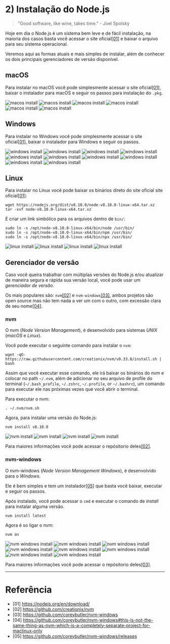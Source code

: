 # 2) Instalação do Node.js

> "Good software, like wine, takes time." - Joel Spolsky

Hoje em dia o Node.js é um sistema bem leve e de fácil instalação, na maioria dos casos basta você acessar o site oficial[[01]](https://nodejs.org/en/download/) e baixar o arquivo para seu sistema operacional.

Veremos aqui as formas atuais e mais simples de instalar, além de conhecer os dois principais gerenciadores de versão disponível.

<a id="macos"></a>
## macOS

Para instalar no macOS você pode simplesmente acessar o site oficial[[01]](https://nodejs.org/en/download/), baixar o instalador para macOS e seguir os passos para instalação do `.pkg`.

![macos install](../images/mac-install-1.png)
![macos install](../images/mac-install-2.png)
![macos install](../images/mac-install-3.png)
![macos install](../images/mac-install-4.png)
![macos install](../images/mac-install-5.png)
![macos install](../images/mac-install-6.png)

<a id="windows"></a>
## Windows

Para instalar no Windows você pode simplesmente acessar o site oficial[[01]](https://nodejs.org/en/download/), baixar o instalador para Windows e seguir os passos.

![windows install](../images/windows-install-0.jpg)
![windows install](../images/windows-install-1.jpg)
![windows install](../images/windows-install-2.jpg)
![windows install](../images/windows-install-3.jpg)
![windows install](../images/windows-install-4.jpg)
![windows install](../images/windows-install-5.jpg)
![windows install](../images/windows-install-6.jpg)
![windows install](../images/windows-install-7.jpg)
![windows install](../images/windows-install-8.jpg)
![windows install](../images/windows-install-9.jpg)

<a id="linux"></a>
## Linux

Para instalar no Linux você pode baixar os binários direto do site oficial site oficial[[01]](https://nodejs.org/en/download/):

```shell
wget https://nodejs.org/dist/v8.10.0/node-v8.10.0-linux-x64.tar.xz
tar -xvf node-v8.10.0-linux-x64.tar.xz
```

E criar um link simbólico para os arquivos dentro de `bin/`:

```shell
sudo ln -s /opt/node-v8.10.0-linux-x64/bin/node /usr/bin/
sudo ln -s /opt/node-v8.10.0-linux-x64/bin/npm /usr/bin/
sudo ln -s /opt/node-v8.10.0-linux-x64/bin/npx /usr/bin/
```

![linux install](../images/linux-install-1.png)
![linux install](../images/linux-install-2.png)
![linux install](../images/linux-install-3.png)
![linux install](../images/linux-install-4.png)

<a id="nvm"></a>
## Gerenciador de versão

Caso você queira trabalhar com múltiplas versões do Node.js e/ou atualizar de maneira segura e rápida sua versão local, você pode usar um *gerenciador de versão*.

Os mais populares são: `nvm`[[02]](https://github.com/creationix/nvm) e `nvm-windows`[[03]](https://github.com/coreybutler/nvm-windows), ambos projetos são open source mas não tem nada a ver um com o outro, com excessão clara de seu nome[[04]](https://github.com/coreybutler/nvm-windows#this-is-not-the-same-thing-as-nvm-which-is-a-completely-separate-project-for-maclinux-only).

### nvm

O nvm (*Node Version Management*), é desenvolvido para sistemas *UNIX* (*macOS* e *Linux*).

Você pode executar o seguinte comando para instalar o `nvm`:
```shell
wget -qO- https://raw.githubusercontent.com/creationix/nvm/v0.33.8/install.sh | bash
```

Assim que você executar esse comando, ele irá baixar os binários do nvm e colocar no path `~/.nvm`, além de adicionar no seu arquivo de profile do terminal (`~/.bash_profile`, `~/.zshrc`, `~/.profile`, or `~/.bashrc`), um comando para executar ele nas próximas vezes que você abrir o terminal.

Para executar o nvm:
```shell
. ~/.nvm/nvm.sh
```

Agora, para instalar uma versão do Node.js:
```shell
nvm install v8.10.0
```

![nvm install](../images/nvm-install-1.png)
![nvm install](../images/nvm-install-2.png)
![nvm install](../images/nvm-install-3.png)
![nvm install](../images/nvm-install-4.png)

Para maiores informações você pode acessar o repósitorio deles[[02]](https://github.com/creationix/nvm).

### nvm-windows

O nvm-windows (*Node Version Management Windows*), é desenvolvido para o *Windows*.

Ele é bem simples e tem um instalador[[05]](https://github.com/coreybutler/nvm-windows/releases) que basta você baixar, executar e seguir os passos.


Após instalado, você pode acessar o `cmd` e executar o comando de *install* para instalar alguma versão.

```shell
nvm install latest
```

Agora é so ligar o nvm:

```shell
nvm on
```

![nvm windows install](../images/nvm-windows-install-1.jpg)
![nvm windows install](../images/nvm-windows-install-2.jpg)
![nvm windows install](../images/nvm-windows-install-3.jpg)
![nvm windows install](../images/nvm-windows-install-4.jpg)
![nvm windows install](../images/nvm-windows-install-5.jpg)
![nvm windows install](../images/nvm-windows-install-6.jpg)
![nvm windows install](../images/nvm-windows-install-7.jpg)
![nvm windows install](../images/nvm-windows-install-8.jpg)

Para maiores informações você pode acessar o repósitorio deles[[03]](https://github.com/coreybutler/nvm-windows).

---

# Referência

<a id='ref-1'></a>
- [01] https://nodejs.org/en/download/
<a id='ref-2'></a>
- [02] https://github.com/creationix/nvm
<a id='ref-3'></a>
- [03] https://github.com/coreybutler/nvm-windows
<a id='ref-4'></a>
- [04] https://github.com/coreybutler/nvm-windows#this-is-not-the-same-thing-as-nvm-which-is-a-completely-separate-project-for-maclinux-only
<a id='ref-5'></a>
- [05] https://github.com/coreybutler/nvm-windows/releases
